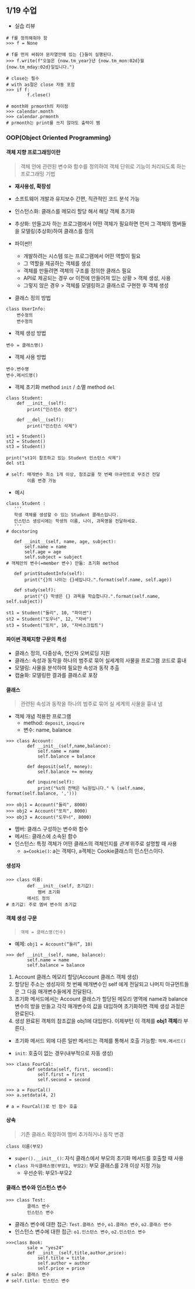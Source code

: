## 1/19 수업

* 실습 리뷰

```
# f를 정의해줘야 함
>>> f = None
```

```
# f를 먼저 써줘야 문자열안에 있는 {}들이 실행된다.
>>> f.write(f"오늘은 {now.tm_year}년 {now.tm_mon:02d}월 {now.tm_mday:02d}일입니다.")
```

```
# close는 필수
# with as절은 close 자동 포함
>>> if f:
		f.close()
```

```
# month와 prmonth의 차이점
>>> calendar.month
>>> calendar.prmonth
# prmonth는 print를 쓰지 않아도 출력이 됌
```





### OOP(Object Oriented Programming)

#### 객체 지향 프로그래밍이란

> 객체 안에 관련된 변수와 함수를 정의하여 객체 단위로 기능이 처리되도록 하는 프로그래밍 기법

* **재사용성, 확장성**
* 소프트웨어 개발과 유지보수 간편, 직관적인 코드 분석 가능

* 인스턴스화: 클래스를 메모리 할당 해서 해당 객체 초기화

* 추상화: 만들고자 하는 프로그램에서 어떤 객체가 필요하면 먼저 그 객체의 멤버들을 모델링(추상화)하여 클래스를 정의
* 파이썬!!
  * 개발하려는 시스템 또는 프로그램에서 어떤 역할이 필요
  * 그 역할을 제공하는 객체를 생성
  * 객체를 만들려면 객체의 구조를 정의한 클래스 필요
  * API로 제공되는 경우 or 이전에 만들어져 있는 상황 > 객체 생성, 사용
  * 그렇지 않은 경우 > 객체를 모델링하고 클래스로 구현한 후 객체 생성
* 클래스 정의 방법

```
class UserInfo:
	변수정의
	변수정의
```

* 객체 생성 방법

```
변수 = 클래스명()
```

* 객체 사용 방법

```
변수.변수명
변수.메서드명()
```

* 객체 초기화 method `init` / 소멸 method `del`

```
class Student:
	def __init__(self):
		print("인스턴스 생성")
   
	def __del__(self):
		print("인스턴스 삭제")
     
st1 = Student()			
st2 = Student()
st3 = Student()

print("st1이 참조하고 있는 Student 인스턴스 삭제")
del st1

# self: 매개변수 최소 1개 이상, 참조값을 첫 번째 아규먼트로 무조건 전달
		이름 변경 가능
```

* 예시

```
class Student :
   '''
   학생 객체를 생성할 수 있는 Student 클래스입니다.
   인스턴스 생성시에는 학생의 이름, 나이, 과목명을 전달하세요.
   '''
# docstoring

   def __init__(self, name, age, subject):
       self.name = name
       self.age = age
       self.subject = subject
# 객체만의 변수(=member 변수) 만듦: 초기화 method

   def printStudentInfo(self):
       print("{}의 나이는 {}세입니다.".format(self.name, self.age))

   def study(self):
       print("{} 학생은 {} 과목을 학습합니다.".format(self.name, self.subject))

st1 = Student("둘리", 10, "파이썬")
st2 = Student("도우너", 12, "자바")
st3 = Student("또치", 10, "자바스크립트")
```



#### 파이썬 객체지향 구문의 특성

* 클래스 정의, 다중상속, 연산자 오버로딩 지원
* 클래스: 속성과 동작을 하나의 범주로 묶어 실세계의 사물을 프로그램 코드로 흉내
* 모델링: 사물을 분석하여 필요한 속성과 동작 추출
* 캡슐화: 모델링한 결과를 클래스로 포장





#### 클래스

> 관련된 속성과 동작을 하나의 범주로 묶어 실 세계의 사물을 흉내 냄

* 객체 개념 적용한 프로그램
  * method: `deposit`, `inquire`
  * 변수: name, balance

```
>>> class Account:
		def __init__(self,name,balance):
			self.name = name
			self.balance = balance
			
		def deposit(self, money):
			self.balance += money
		
		def inquire(self):
			print("%s의 잔액은 %s원입니다." % (self.name, format(self.balance, ',')))
			
>>> obj1 = Account("둘리", 8000) 
>>> obj2 = Account("또치", 8000) 
>>> obj3 = Account("도우너", 8000)
```

* 멤버: 클래스 구성하는 변수와 함수
* 메서드: 클래스에 소속된 함수
* 인스턴스: 특정 객체가 어떤 클래스의 객체인지를 *관계* 위주로 설명할 때 사용
  * `a=Cookie()`: a는 객체다, a객체는 Cookie클래스의 인스턴스이다.



#### 생성자

```
>>> class 이름:
		def __init__(self, 초기값):
			멤버 초기화
		메서드 정의
# 초기값: 주로 멤버 변수의 초기값
```



#### 객체 생성 구문

>  `객체 = 클래스명(인수)`

* 예제: `obj1 = Account(“둘리”, 10)`

```
>>> def __init__(self, name, balance): 
		self.name = name 
		self.balance = balance
```

1. Account 클래스 메모리 할당(Account 클래스 객체 생성)
2. 할당된 주소는 생성자의 첫 번째 매개변수인 self 에게 전달되고 나머지 아규먼트들은 그 다음 매개변수들에게 전달된다.
3. 초기화 메서드에서는 Account 클래스가 할당된 메모리 영역에 name과 balance 변수의 방을 만들고 각각 매개변수의 값을 대입하여 초기화하면 객체 생성 과정은 완료된다.
4. 생성 완료된 객체의 참조값을 obj1에 대입한다. 이제부턴 이 객체를 **obj1 객체**라 부른다.



* 초기화 메서드 외에 다른 일반 메서드는 객체를 통해서 호출 가능함: `객체.메서드()`



* `init`: 호출이 없는 경우(내부적으로 자동 생성)

```
>>> class FourCal:
		def setdata(self, first, second):
			self.first = first
			self.second = second
			
>>> a = FourCal() 
>>> a.setdata(4, 2)

# a = FourCal()로 빈 함수 호출
```



#### 상속

> 기존 클래스 확장하여 멤버 추가하거나 동작 변경

`class 이름(부모)`

*  `super().__init__()`: 자식 클래스에서 부모의 초기화 메서드를 호출할 때 사용
*  `class 자식클래스명(부모1, 부모2)`: 부모 클래스를 2개 이상 지정 가능
   * 우선순위: 부모1-부모2





#### 클래스 변수와 인스턴스 변수

```
>>> class Test:
		클래스 변수
		인스턴스 변수
```

* 클래스 변수에 대한 접근: `Test.클래스 변수`, `o1.클래스 변수`, `o2.클래스 변수`
* 인스턴스 변수에 대한 접근: `o1.인스턴스 변수`, `o2.인스턴스 변수`

```
>>>class Book:
		sale = "yes24"
    	def __init__(self,title,author,price):
        	self.title = title
        	self.author = author
        	self.price = price
# sale: 클래스 변수
# self.title: 인스턴스 변수
```

